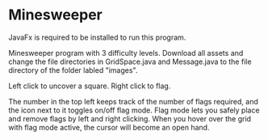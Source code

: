 # Minesweeper
JavaFx is required to be installed to run this program.

Minesweeper program with 3 difficulty levels. Download all assets and change the file directories in GridSpace.java and Message.java to the file directory of the folder labled "images".

Left click to uncover a square.
Right click to flag. 

The number in the top left keeps track of the number of flags required, and the icon next to it toggles on/off flag mode.
Flag mode lets you safely place and remove flags by left and right clicking. When you hover over the grid with flag mode active, the cursor will become an open hand.
